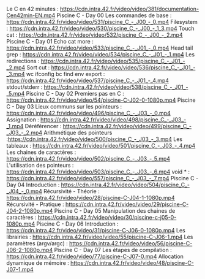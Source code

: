 Le C en 42 minutes : https://cdn.intra.42.fr/video/video/381/documentation-Cen42min-EN.mp4
 Piscine C - Day 00
	Les commandes de base : https://cdn.intra.42.fr/video/video/531/piscine_C_-_J00_-_0.mp4
	Filesystem : https://cdn.intra.42.fr/video/video/530/piscine_C_-_J00_-_1_3.mp4
	Touch cat : https://cdn.intra.42.fr/video/video/532/piscine_C_-_J00_-_2.mp4
Piscine C - Day 01
	Echo cat more : https://cdn.intra.42.fr/video/video/533/piscine_C_-_J01_-_0.mp4
	Head tail grep : https://cdn.intra.42.fr/video/video/534/piscine_C_-_J01_-_1.mp4
	Les redirections : https://cdn.intra.42.fr/video/video/535/piscine_C_-_J01_-_2.mp4
	Sort cut : https://cdn.intra.42.fr/video/video/536/piscine_C_-_J01_-_3.mp4
	wc ifconfig bc find env export : https://cdn.intra.42.fr/video/video/537/piscine_C_-_J01_-_4.mp4
	stdout/stderr : https://cdn.intra.42.fr/video/video/538/piscine_C_-_J01_-_5.mp4
Piscine C - Day 02
	Premiers pas en C  : https://cdn.intra.42.fr/video/video/54/piscine-C-J02-0-1080p.mp4
Piscine C - Day 03
	Lieux communs sur les pointeurs : https://cdn.intra.42.fr/video/video/496/piscine_C_-_J03_-_0.mp4
	Assignation : https://cdn.intra.42.fr/video/video/498/piscine_C_-_J03_-_1.mp4
	Déréférencer : https://cdn.intra.42.fr/video/video/499/piscine_C_-_J03_-_2.mp4
	Arithmétique des pointeurs :https://cdn.intra.42.fr/video/video/500/piscine_C_-_J03_-_3.mp4
	Les tableaux : https://cdn.intra.42.fr/video/video/501/piscine_C_-_J03_-_4.mp4
	Les chaines de caractères : https://cdn.intra.42.fr/video/video/502/piscine_C_-_J03_-_5.mp4
	L'utilisation des pointeurs : https://cdn.intra.42.fr/video/video/503/piscine_C_-_J03_-_6.mp4
	void * :  https://cdn.intra.42.fr/video/video/557/piscine_C_-_J03_-_7.mp4
Piscine C - Day 04
	Introduction : https://cdn.intra.42.fr/video/video/504/piscine_C_-_J04_-_0.mp4
	Récursivité - Théorie : https://cdn.intra.42.fr/video/video/28/piscine-C-J04-1-1080p.mp4
	Récursivité - Pratique : https://cdn.intra.42.fr/video/video/29/piscine-C-J04-2-1080p.mp4
Piscine C - Day 05
	Manipulation des chaines de caractères : https://cdn.intra.42.fr/video/video/30/piscine-c-j05-0-1080p.mp4 
Piscine C - Day 06
	Introduction :  https://cdn.intra.42.fr/video/video/31/piscine-C-J06-0-1080p.mp4
	Les librairies : https://cdn.intra.42.fr/video/video/55/piscine-C-J06-1.mp4
	Les paramètres (argv/argc) : https://cdn.intra.42.fr/video/video/56/piscine-C-J06-2-1080p.mp4
Piscine C - Day 07
	Les étapes de compilation : https://cdn.intra.42.fr/video/video/77/piscine-C-J07-0.mp4 
	Allocation dynamique de mémoire : https://cdn.intra.42.fr/video/video/48/piscine-C-J07-1.mp4
 
